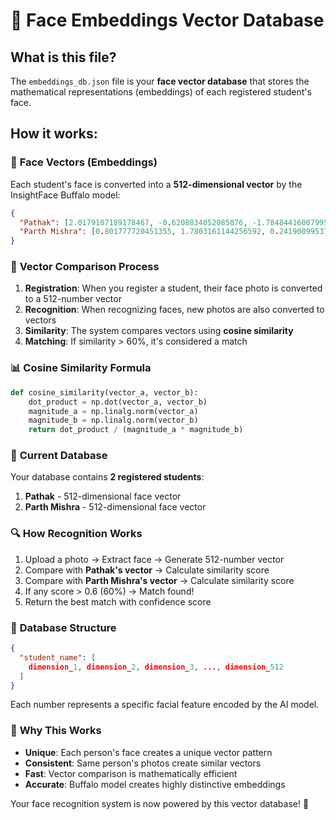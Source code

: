 # 🧠 Face Embeddings Vector Database

## What is this file?

The `embeddings_db.json` file is your **face vector database** that stores the mathematical representations (embeddings) of each registered student's face.

## How it works:

### 🔢 **Face Vectors (Embeddings)**
Each student's face is converted into a **512-dimensional vector** by the InsightFace Buffalo model:

```json
{
  "Pathak": [2.0179107189178467, -0.6208834052085876, -1.784844160079956, ...],
  "Parth Mishra": [0.801777720451355, 1.7803161144256592, 0.2419009953737259, ...]
}
```

### 🧮 **Vector Comparison Process**

1. **Registration**: When you register a student, their face photo is converted to a 512-number vector
2. **Recognition**: When recognizing faces, new photos are also converted to vectors
3. **Similarity**: The system compares vectors using **cosine similarity**
4. **Matching**: If similarity > 60%, it's considered a match

### 📊 **Cosine Similarity Formula**

```python
def cosine_similarity(vector_a, vector_b):
    dot_product = np.dot(vector_a, vector_b)
    magnitude_a = np.linalg.norm(vector_a)
    magnitude_b = np.linalg.norm(vector_b)
    return dot_product / (magnitude_a * magnitude_b)
```

### 🎯 **Current Database**

Your database contains **2 registered students**:

1. **Pathak** - 512-dimensional face vector
2. **Parth Mishra** - 512-dimensional face vector

### 🔍 **How Recognition Works**

1. Upload a photo → Extract face → Generate 512-number vector
2. Compare with **Pathak's vector** → Calculate similarity score
3. Compare with **Parth Mishra's vector** → Calculate similarity score
4. If any score > 0.6 (60%) → Match found!
5. Return the best match with confidence score

### 💾 **Database Structure**

```json
{
  "student_name": [
    dimension_1, dimension_2, dimension_3, ..., dimension_512
  ]
}
```

Each number represents a specific facial feature encoded by the AI model.

### 🚀 **Why This Works**

- **Unique**: Each person's face creates a unique vector pattern
- **Consistent**: Same person's photos create similar vectors
- **Fast**: Vector comparison is mathematically efficient
- **Accurate**: Buffalo model creates highly distinctive embeddings

Your face recognition system is now powered by this vector database! 🎉